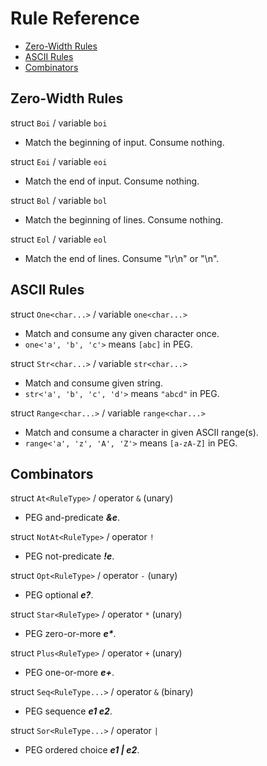 # Rule Reference

- [Zero-Width Rules](#zero-width-rules)
- [ASCII Rules](#ascii-rules)
- [Combinators](#combinators)

## Zero-Width Rules

struct `Boi` / variable `boi`
- Match the beginning of input. Consume nothing.

struct `Eoi` / variable `eoi`
- Match the end of input. Consume nothing.

struct `Bol` / variable `bol`
- Match the beginning of lines. Consume nothing.

struct `Eol` / variable `eol`
- Match the end of lines. Consume "\r\n" or "\n".

## ASCII Rules

struct `One<char...>` / variable `one<char...>`
- Match and consume any given character once.
- `one<'a', 'b', 'c'>` means `[abc]` in PEG.

struct `Str<char...>` / variable `str<char...>`
- Match and consume given string.
- `str<'a', 'b', 'c', 'd'>` means `"abcd"` in PEG.

struct `Range<char...>` / variable `range<char...>`
- Match and consume a character in given ASCII range(s).
- `range<'a', 'z', 'A', 'Z'>` means `[a-zA-Z]` in PEG.

## Combinators

struct `At<RuleType>` / operator `&` (unary)
- PEG and-predicate ***&e***.

struct `NotAt<RuleType>` / operator `!`
- PEG not-predicate ***!e***.

struct `Opt<RuleType>` / operator `-` (unary)
- PEG optional ***e?***.

struct `Star<RuleType>` / operator `*` (unary)
- PEG zero-or-more ___e*___.

struct `Plus<RuleType>` / operator `+` (unary)
- PEG one-or-more ***e+***.

struct `Seq<RuleType...>` / operator `&` (binary)
- PEG sequence ***e1 e2***.

struct `Sor<RuleType...>` / operator `|`
- PEG ordered choice ***e1 | e2***.

